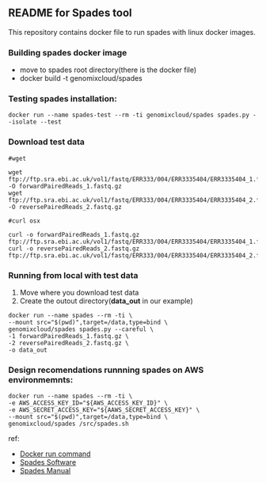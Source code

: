 ## README for Spades tool ##

This repository contains docker file to run spades with linux docker images.

### Building spades docker image

* move to spades root directory(there is the docker file) 
* docker build -t genomixcloud/spades

### Testing spades installation:

```shell
docker run --name spades-test --rm -ti genomixcloud/spades spades.py --isolate --test
```

### Download test data 

```shell
#wget 

wget ftp://ftp.sra.ebi.ac.uk/vol1/fastq/ERR333/004/ERR3335404/ERR3335404_1.fastq.gz -O forwardPairedReads_1.fastq.gz
wget ftp://ftp.sra.ebi.ac.uk/vol1/fastq/ERR333/004/ERR3335404/ERR3335404_2.fastq.gz -O reversePairedReads_2.fastq.gz 
```

```shell
#curl osx

curl -o forwardPairedReads_1.fastq.gz ftp://ftp.sra.ebi.ac.uk/vol1/fastq/ERR333/004/ERR3335404/ERR3335404_1.fastq.gz 
curl -o reversePairedReads_2.fastq.gz ftp://ftp.sra.ebi.ac.uk/vol1/fastq/ERR333/004/ERR3335404/ERR3335404_2.fastq.gz 
```

### Running from local with test data 

1. Move where you download test data  
2. Create the outout directory(**data_out** in our example) 

```shell
docker run --name spades --rm -ti \
--mount src="$(pwd)",target=/data,type=bind \
genomixcloud/spades spades.py --careful \
-1 forwardPairedReads_1.fastq.gz \
-2 reversePairedReads_2.fastq.gz \
-o data_out
```

### Design recomendations  runnning spades on AWS environmemnts:

```shell
docker run --name spades --rm -ti \
-e AWS_ACCESS_KEY_ID="${AWS_ACCESS_KEY_ID}" \
-e AWS_SECRET_ACCESS_KEY="${AAWS_SECRET_ACCESS_KEY}" \
--mount src="$(pwd)",target=/data,type=bind \
genomixcloud/spades /src/spades.sh
```



ref:
* [Docker run command](https://docs.docker.com/engine/reference/commandline/run/)
* [Spades Software](https://cab.spbu.ru/software/spades/)
* [Spades Manual](https://cab.spbu.ru/files/release3.15.4/manual.html#sec2.4) 
